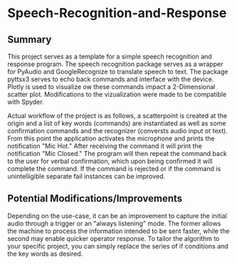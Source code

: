# Speech-Recognition-and-Response

## Summary
This project serves as a template for a simple speech recognition and response program. The speech recognition package serves as a wrapper for PyAudio and GoogleRecognize to translate speech to text. The package pyttsx3 serves to echo back commands and interface with the device. Plotly is used to visualize ow these commands impact a 2-Dimensional scatter plot. Modifications to the vizualization were made to be compatible with Spyder. 

Actual workflow of the project is as follows, a scatterpoint is created at the origin and a list of key words (commands) are instantiated as well as some confirmation commands and the recognizer (conversts audio input ot text). From this point the application activates the microphone and prints the notification "Mic Hot." After receiving the command it will print the notification "Mic Closed." The program will then repeat the command back to the user for verbal confirmation, which upon being confirmed it will complete the command. If the command is rejected or if the command is unintelligible separate fail instances can be improved. 

## Potential Modifications/Improvements
Depending on the use-case, it can be an improvement to capture the initial audio through a trigger or an "always listening" mode. The former allows the machine to process the information intended to be sent faster, while the second may enable quicker operator response. To tailor the algorithm to your specific project, you can simply replace the series of if conditions and the key words as desired.
